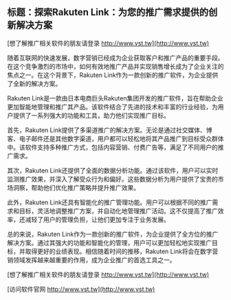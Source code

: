 ## **标题：探索Rakuten Link：为您的推广需求提供的创新解决方案**

[想了解推广相关软件的朋友请登录 http://www.vst.tw](http://www.vst.tw)

随着互联网的快速发展，数字营销已经成为企业获取客户和推广产品的重要手段。在这个竞争激烈的市场中，如何有效地推广产品并实现销售增长成为了企业关注的焦点之一。在这个背景下，Rakuten Link作为一款创新的推广软件，为企业提供了全新的解决方案。

Rakuten Link是一款由日本电商巨头Rakuten集团开发的推广软件，旨在帮助企业更加智能地管理和推广其产品。该软件结合了先进的技术和丰富的行业经验，为用户提供了一系列强大的功能和工具，助力他们实现推广目标。

首先，Rakuten Link提供了多渠道推广的解决方案。无论是通过社交媒体、博客、电子邮件还是其他数字渠道，用户都可以轻松地将其产品推广到目标受众群体中。该软件支持多种推广方式，包括内容营销、付费广告等，满足了不同用户的推广需求。

其次，Rakuten Link还提供了全面的数据分析功能。通过该软件，用户可以实时监测推广效果，并深入了解受众行为和偏好。这些数据分析为用户提供了宝贵的市场洞察，帮助他们优化推广策略并提升推广效果。

此外，Rakuten Link还具有智能化的推广管理功能。用户可以根据不同的推广需求和目标，灵活地调整推广方案，并自动化地管理推广活动。这不仅提高了推广效率，还减轻了用户的管理负担，让他们更加专注于业务发展。

总的来说，Rakuten Link作为一款创新的推广软件，为企业提供了全方位的推广解决方案。通过其强大的功能和智能化的管理，用户可以更加轻松地实现推广目标，并取得更好的业绩表现。相信随着时间的推移，Rakuten Link将会在数字营销领域发挥越来越重要的作用，成为企业推广的首选工具之一。

[想了解推广相关软件的朋友请登录 http://www.vst.tw](http://www.vst.tw)


[访问软件官网 http://www.vst.tw](http://www.vst.tw)
